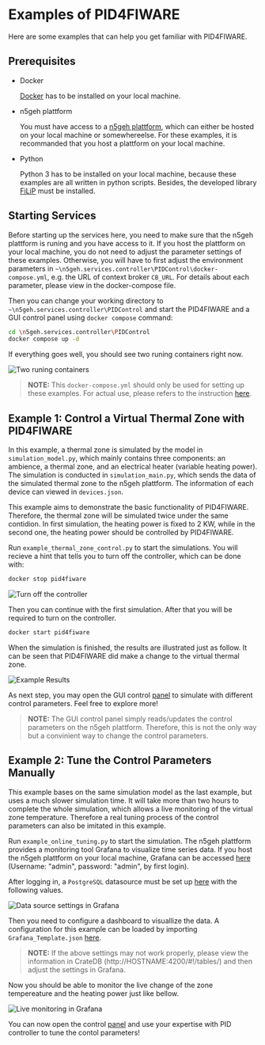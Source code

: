 # Examples of PID4FIWARE

Here are some examples that can help you get familiar with PID4FIWARE.

## Prerequisites

- Docker

    [Docker](https://www.docker.com/) has to be installed on your local machine.

- n5geh plattform

    You must have access to a [n5geh plattform](https://github.com/N5GEH/n5geh.platform), which can either be hosted on your local machine or somewhereelse. For these examples, it is recommanded that you host a plattform on your local machine.

- Python

    Python 3 has to be installed on your local machine, because these examples are all written in python scripts. Besides, the developed library [FiLiP](https://github.com/N5GEH/FiLiP) must be installed.

## Starting Services

Before starting up the services here, you need to make sure that the n5geh plattform is runing and you have access to it. If you host the plattform on your local machine, you do not need to adjust the parameter settings of these examples. Otherwise, you will have to first adjust the environment parameters in `~\n5geh.services.controller\PIDControl\docker-compose.yml`, e.g. the URL of context broker `CB_URL`. For details about each parameter, please view in the docker-compose file.

Then you can change your working directory to `~\n5geh.services.controller\PIDControl` and start the PID4FIWARE and a GUI control panel using `docker compose` command:

```bash
cd \n5geh.services.controller\PIDControl
docker compose up -d
```

If everything goes well, you should see two runing containers right now.

![Two runing containers](../Figures/Example_Containers.png)

> **NOTE:** This `docker-compose.yml` should only be used for setting up these examples. For actual use, please refers to the instruction [here](https://github.com/N5GEH/n5geh.services.controller/tree/master/PIDControl).

## Example 1: Control a Virtual Thermal Zone with PID4FIWARE

In this example, a thermal zone is simulated by the model in `simulation_model.py`, which mainly contains three components: an ambience, a thermal zone, and an electrical heater (variable heating power). The simulation is conducted in `simulation_main.py`, which sends the data of the simulated thermal zone to the n5geh plattform. The information of each device can viewed in `devices.json`.

This example aims to demonstrate the basic functionality of PID4FIWARE. Therefore, the thermal zone will be simulated twice under the same contidion. In first simulation, the heating power is fixed to 2 KW, while in the second one, the heating power should be controlled by PID4FIWARE.

Run `example_thermal_zone_control.py` to start the simulations. You will recieve a hint that tells you to turn off the controller, which can be done with:

```bash
docker stop pid4fiware
```

![Turn off the controller](../Figures/Shutdown_Controller.png)

Then you can continue with the first simulation. After that you will be required to turn on the controller.

```bash
docker start pid4fiware
```

When the simulation is finished, the results are illustrated just as follow. It can be seen that PID4FIWARE did make a change to the virtual thermal zone.

![Example Results](../Figures/Example_Result.png)

As next step, you may open the GUI control [panel](http://localhost:80) to simulate with different control parameters. Feel free to explore more!

> **NOTE:** The GUI control panel simply reads/updates the control parameters on the n5geh plattform. Therefore, this is not the only way but a convinient way to change the control parameters.

## Example 2: Tune the Control Parameters Manually

This example bases on the same simulation model as the last example, but uses a much slower simulation time. It will take more than two hours to complete the whole simulation, which allows a live monitoring of the virtual zone temperature. Therefore a real tuning process of the control parameters can also be imitated in this example.

Run `example_online_tuning.py` to start the simulation. The n5geh plattform provides a monitoring tool Grafana to visualize time series data. If you host the n5geh plattform on your local machine, Grafana can be accessed [here](http://localhost:3001/) (Username: "admin", password: "admin", by first login).

After logging in, a `PostgreSQL` datasource must be set up [here](http://localhost:3003/datasources) with the following values.

![Data source settings in Grafana](../Figures/Grafana_datasource.png)

Then you need to configure a dashboard to visuallize the data. A configuration for this example can be loaded by importing `Grafana_Template.json` [here](http://localhost:3001/dashboard/import).

> **NOTE:** If the above settings may not work properly, please view the information in CrateDB (http://HOSTNAME:4200/#!/tables/) and then adjust the settings in Grafana.

Now you should be able to monitor the live change of the zone tempereature and the heating power just like bellow.

![Live monitoring in Grafana](../Figures/Grafana_Dashboard.png)

You can now open the control [panel](http://localhost:80) and use your expertise with PID controller to tune the contol parameters!
